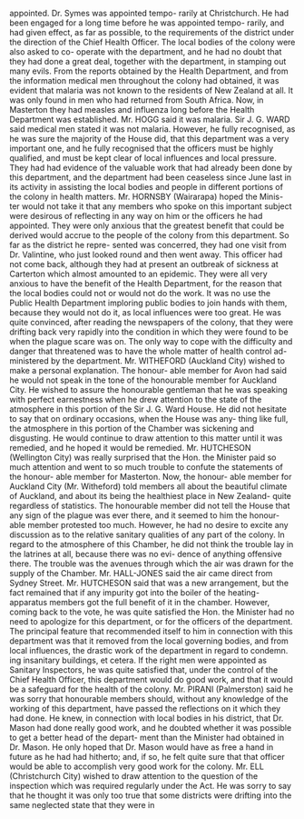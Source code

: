 appointed. Dr. Symes was appointed tempo- rarily at Christchurch. He had been engaged for a long time before he was appointed tempo- rarily, and had given effect, as far as possible, to the requirements of the district under the direction of the Chief Health Officer. The local bodies of the colony were also asked to co- operate with the department, and he had no doubt that they had done a great deal, together with the department, in stamping out many evils. From the reports obtained by the Health Department, and from the information medical men throughout the colony had obtained, it was evident that malaria was not known to the residents of New Zealand at all. It was only found in men who had returned from South Africa. Now, in Masterton they had measles and influenza long before the Health Department was established. Mr. HOGG said it was malaria. Sir J. G. WARD said medical men stated it was not malaria. However, he fully recognised, as he was sure the majority of the House did, that this department was a very important one, and he fully recognised that the officers must be highly qualified, and must be kept clear of local influences and local pressure. They had had evidence of the valuable work that had already been done by this department, and the department had been ceaseless since June last in its activity in assisting the local bodies and people in different portions of the colony in health matters. Mr. HORNSBY (Wairarapa) hoped the Minis- ter would not take it that any members who spoke on this important subject were desirous of reflecting in any way on him or the officers he had appointed. They were only anxious that the greatest benefit that could be derived would accrue to the people of the colony from this department. So far as the district he repre- sented was concerred, they had one visit from Dr. Valintine, who just looked round and then went away. This officer had not come back, although they had at present an outbreak of sickness at Carterton which almost amounted to an epidemic. They were all very anxious to have the benefit of the Health Department, for the reason that the local bodies could not or would not do the work. It was no use the Public Health Department imploring public bodies to join hands with them, because they would not do it, as local influences were too great. He was quite convinced, after reading the newspapers of the colony, that they were drifting back very rapidly into the condition in which they were found to be when the plague scare was on. The only way to cope with the difficulty and danger that threatened was to have the whole matter of health control ad- ministered by the department. Mr. WITHEFORD (Auckland City) wished to make a personal explanation. The honour- able member for Avon had said he would not speak in the tone of the honourable member for Auckland City. He wished to assure the honourable gentleman that he was speaking with perfect earnestness when he drew attention to the state of the atmosphere in this portion of the Sir J. G. Ward House. He did not hesitate to say that on ordinary occasions, when the House was any- thing like full, the atmosphere in this portion of the Chamber was sickening and disgusting. He would continue to draw attention to this matter until it was remedied, and he hoped it would be remedied. Mr. HUTCHESON (Wellington City) was really surprised that the Hon. the Minister paid so much attention and went to so much trouble to confute the statements of the honour- able member for Masterton. Now, the honour- able member for Auckland City (Mr. Witheford) told members all about the beautiful climate of Auckland, and about its being the healthiest place in New Zealand- quite regardless of statistics. The honourable member did not tell the House that any sign of the plague was ever there, and it seemed to him the honour- able member protested too much. However, he had no desire to excite any discussion as to the relative sanitary qualities of any part of the colony. In regard to the atmosphere of this Chamber, he did not think the trouble lay in the latrines at all, because there was no evi- dence of anything offensive there. The trouble was the avenues through which the air was drawn for the supply of the Chamber. Mr. HALL-JONES said the air came direct from Sydney Street. Mr. HUTCHESON said that was a new arrangement, but the fact remained that if any impurity got into the boiler of the heating- apparatus members got the full benefit of it in the chamber. However, coming back to the vote, he was quite satisfied the Hon. the Minister had no need to apologize for this department, or for the officers of the department. The principal feature that recommended itself to him in connection with this department was that it removed from the local governing bodies, and from local influences, the drastic work of the department in regard to condemn. ing insanitary buildings, et cetera. If the right men were appointed as Sanitary Inspectors, he was quite satisfied that, under the control of the Chief Health Officer, this department would do good work, and that it would be a safeguard for the health of the colony. Mr. PIRANI (Palmerston) said he was sorry that honourable members should, without any knowledge of the working of this department, have passed the reflections on it which they had done. He knew, in connection with local bodies in his district, that Dr. Mason had done really good work, and he doubted whether it was possible to get a better head of the depart- ment than the Minister had obtained in Dr. Mason. He only hoped that Dr. Mason would have as free a hand in future as he had had hitherto; and, if so, he felt quite sure that that officer would be able to accomplish very good work for the colony. Mr. ELL (Christchurch City) wished to draw attention to the question of the inspection which was required regularly under the Act. He was sorry to say that he thought it was only too true that some districts were drifting into the same neglected state that they were in 